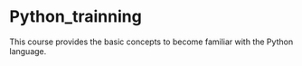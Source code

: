 # Python_trainning
This course provides the basic concepts to become familiar with the Python language.
